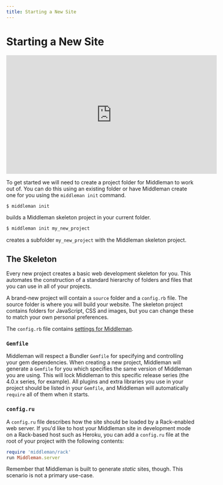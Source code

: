 ```yaml
---
title: Starting a New Site
---
```


# Starting a New Site

<iframe width="560" height="315" src="https://www.youtube.com/embed/Mi86OOf_Dkg?rel=0" frameborder="0" allowfullscreen></iframe>

To get started we will need to create a project folder for Middleman to work
out of. You can do this using an existing folder or have Middleman create one
for you using the `middleman init` command.

```bash
$ middleman init
```

builds a Middleman skeleton project in your current folder.

```bash
$ middleman init my_new_project
```

creates a subfolder `my_new_project` with the Middleman skeleton project.

## The Skeleton

Every new project creates a basic web development skeleton for you. This
automates the construction of a standard hierarchy of folders and files that
you can use in all of your projects.

A brand-new project will contain a `source` folder and a `config.rb` file. The
source folder is where you will build your website. The skeleton project
contains folders for JavaScript, CSS and images, but you can change these to
match your own personal preferences.

The `config.rb` file contains [settings for Middleman][settings].

### `Gemfile`

Middleman will respect a Bundler `Gemfile` for specifying and controlling your
gem dependencies. When creating a new project, Middleman will generate a
`Gemfile` for you which specifies the same version of Middleman you are using.
This will lock Middleman to this specific release series (the 4.0.x series, for
example). All plugins and extra libraries you use in your project should be
listed in your `Gemfile`, and Middleman will automatically `require` all of them
when it starts.

### `config.ru`

A `config.ru` file describes how the site should be loaded by a Rack-enabled
web server. If you'd like to host your Middleman site in development mode on a
Rack-based host such as Heroku, you can add a `config.ru` file at the root of
your project with the following contents:

```ruby
require 'middleman/rack'
run Middleman.server
```

Remember that Middleman is built to generate *static* sites, though. This
scenario is not a primary use-case.

  [settings]: /advanced/configuration/
